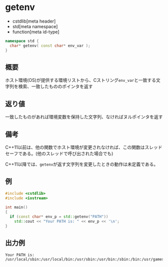 # getenv
* cstdlib[meta header]
* std[meta namespace]
* function[meta id-type]

```cpp
namespace std {
  char* getenv( const char* env_var );
}
```

## 概要

ホスト環境(OS)が提供する環境リストから、Cストリング`env_var`と一致する文字列を検索、一致したもののポインタを返す

## 返り値

一致したものがあれば環境変数を保持した文字列、なければヌルポインタを返す

## 備考

C++11以前は、他の関数でホスト環境が変更されなければ、この関数はスレッドセーフである。(他のスレッドで呼び出された場合でも)

C++11以降では、`getenv`が返す文字列を変更したときの動作は未定義である。

## 例
```cpp example
#include <cstdlib>
#include <iostream>
 
int main()
{
  if (const char* env_p = std::getenv("PATH"))
    std::cout << "Your PATH is: " << env_p << '\n';
}
```

## 出力例
```
Your PATH is: /usr/local/sbin:/usr/local/bin:/usr/sbin:/usr/bin:/sbin:/bin:/usr/games
```

